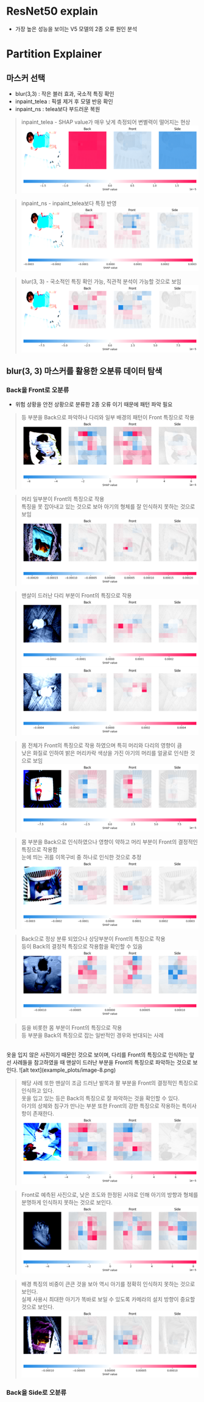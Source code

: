 # ResNet50 explain

- 가장 높은 성능을 보이는 V5 모델의 2종 오류 원인 분석

# Partition Explainer

## 마스커 선택
- blur(3,3) : 작은 블러 효과, 국소적 특징 확인
- inpaint_telea : 픽셀 제거 후 모델 반응 확인
- inpaint_ns : telea보다 부드러운 복원


> inpaint_telea - SHAP value가 매우 낮게 측정되어 변별력이 떨어지는 현상
![alt text](example_plots/image.png)

> inpaint_ns - inpaint_telea보다 특징 반영
![alt text](example_plots/image-1.png)

> blur(3, 3) - 국소적인 특징 확인 가능, 직관적 분석이 가능할 것으로 보임
![alt text](example_plots/image-2.png)

## blur(3, 3) 마스커를 활용한 오분류 데이터 탐색
### Back을 Front로 오분류
- 위험 상황을 안전 상황으로 분류한 2종 오류 이기 때문에 패턴 파악 필요

> 등 부분을 Back으로 파악하나 다리와 일부 배경의 패턴이 Front 특징으로 작용
![alt text](example_plots/121.png)

> 머리 일부분이 Front의 특징으로 작용</br>
특징을 못 잡아내고 있는 것으로 보아 아기의 형체를 잘 인식하지 못하는 것으로 보임
![alt text](example_plots/output11.png)

> 맨살이 드러난 다리 부분이 Front의 특징으로 작용
![alt text](example_plots/image-3.png)
![alt text](example_plots/image-4.png)

> 몸 전체가 Front의 특징으로 작용 하였으며 특히 머리와 다리의 영향이 큼</br>
낮은 화질로 인하여 밝은 머리카락 색상을 가진 아기의 머리를 얼굴로 인식한 것으로 보임
![alt text](example_plots/image-6.png)

> 몸 부분을 Back으로 인식하였으나 영향이 약하고 머리 부분이 Front의 결정적인 특징으로 작용함</br>
눈에 띄는 귀를 이목구비 중 하나로 인식한 것으로 추정
![alt text](example_plots/image-7.png)


> Back으로 정상 분류 되었으나 상당부분이 Front의 특징으로 작용</br>
등이 Back의 결정적 특징으로 작용함을 확인할 수 있음
![alt text](example_plots/image-5.png)

> 등을 비롯한 몸 부분이 Front의 특징으로 작용</br>
등 부분을 Back의 특징으로 잡는 일반적인 경우와 반대되는 사례</br>
</br>
옷을 입지 않은 사진이기 때문인 것으로 보이며, 다리를 Front의 특징으로 인식하는 앞선 사례들을 참고하였을 때 맨살이 드러난 부분을 Front의 특징으로 파악하는 것으로 보인다.
![alt text](example_plots/image-8.png)

> 해당 사례 또한 맨살이 조금 드러난 발목과 팔 부분을 Front의 결정적인 특징으로 인식하고 있다.</br>
옷을 입고 있는 등은 Back의 특징으로 잘 파악하는 것을 확인할 수 있다.</br>
아기의 상체와 침구가 만나는 부분 또한 Front의 강한 특징으로 작용하는 특이사항이 존재한다.</br>
![alt text](example_plots/image-9.png)

> Front로 예측된 사진으로, 낮은 조도와 한정된 시야로 인해 아기의 방향과 형체를 분명하게 인식하지 못하는 것으로 보인다.
![alt text](example_plots/image-10.png)

> 배경 특징의 비중이 큰큰 것을 보아 역시 아기를 정확히 인식하지 못하는 것으로 보인다.</br>
실제 사용시 최대한 아기가 똑바로 보일 수 있도록 카메라의 설치 방향이 중요할 것으로 보인다.
![alt text](example_plots/image-11.png)

### Back을 Side로 오분류

